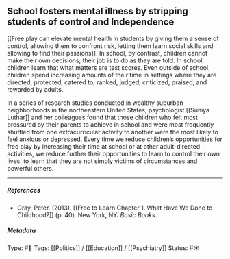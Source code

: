 ## School fosters mental illness by stripping students of control and Independence # 

[[Free play can elevate mental health in students by giving them a sense of control, allowing them to confront risk, letting them learn social skills and allowing to find their passions]]. In school, by contrast, children cannot make their own decisions; their job is to do as they are told. In school, children learn that what matters are test scores. Even outside of school, children spend increasing amounts of their time in settings where they are directed, protected, catered to, ranked, judged, criticized, praised, and rewarded by adults. 

In a series of research studies conducted in wealthy suburban neighborhoods in the northeastern United States, psychologist [[Suniya Luthar]] and her colleagues found that those children who felt most pressured by their parents to achieve in school and were most frequently shuttled from one extracurricular activity to another were the most likely to feel anxious or depressed. Every time we reduce children’s opportunities for free play by increasing their time at school or at other adult-directed activities, we reduce further their opportunities to learn to control their own lives, to learn that they are not simply victims of circumstances and powerful others.

___

##### References

- Gray, Peter. (2013). [[Free to Learn Chapter 1. What Have We Done to Childhood?]] (p. 40). New York, NY: _Basic Books_.

##### Metadata

Type: #🔴 
Tags:  [[Politics]] / [[Education]] / [[Psychiatry]]
Status: #☀️ 